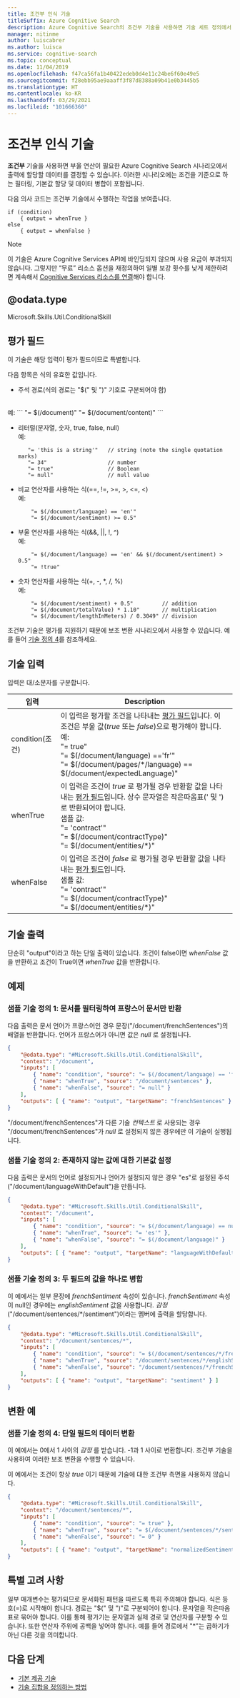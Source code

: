 ```yaml
---
title: 조건부 인식 기술
titleSuffix: Azure Cognitive Search
description: Azure Cognitive Search의 조건부 기술을 사용하면 기술 세트 정의에서 필터링, 기본값 생성, 값 병합이 가능합니다.
manager: nitinme
author: luiscabrer
ms.author: luisca
ms.service: cognitive-search
ms.topic: conceptual
ms.date: 11/04/2019
ms.openlocfilehash: f47ca56fa1b40422edeb0d4e11c24be6f60e49e5
ms.sourcegitcommit: f28ebb95ae9aaaff3f87d8388a09b41e0b3445b5
ms.translationtype: HT
ms.contentlocale: ko-KR
ms.lasthandoff: 03/29/2021
ms.locfileid: "101666360"
---
```

# <a name="conditional-cognitive-skill"></a>조건부 인식 기술

**조건부** 기술을 사용하면 부울 연산이 필요한 Azure Cognitive Search 시나리오에서 출력에 할당할 데이터를 결정할 수 있습니다. 이러한 시나리오에는 조건을 기준으로 하는 필터링, 기본값 할당 및 데이터 병합이 포함됩니다.

다음 의사 코드는 조건부 기술에서 수행하는 작업을 보여줍니다.

```
if (condition) 
    { output = whenTrue } 
else 
    { output = whenFalse } 
```

> [!NOTE]
> 이 기술은 Azure Cognitive Services API에 바인딩되지 않으며 사용 요금이 부과되지 않습니다. 그렇지만 “무료” 리소스 옵션을 재정의하여 일별 보강 횟수를 낮게 제한하려면 계속해서 [Cognitive Services 리소스를 연결](cognitive-search-attach-cognitive-services.md)해야 합니다.

## <a name="odatatype"></a>@odata.type  
Microsoft.Skills.Util.ConditionalSkill


## <a name="evaluated-fields"></a>평가 필드

이 기술은 해당 입력이 평가 필드이므로 특별합니다.

다음 항목은 식의 유효한 값입니다.

-   주석 경로(식의 경로는 "$(" 및 ")" 기호로 구분되어야 함)
 <br/>
    예:
    ```
        "= $(/document)"
        "= $(/document/content)"
    ```

-  리터럴(문자열, 숫자, true, false, null) <br/>
    예:
    ```
       "= 'this is a string'"   // string (note the single quotation marks)
       "= 34"                   // number
       "= true"                 // Boolean
       "= null"                 // null value
    ```

-  비교 연산자를 사용하는 식(==, !=, >=, >, <=, <) <br/>
    예:
    ```
        "= $(/document/language) == 'en'"
        "= $(/document/sentiment) >= 0.5"
    ```

-   부울 연산자를 사용하는 식(&&, ||, !, ^) <br/>
    예:
    ```
        "= $(/document/language) == 'en' && $(/document/sentiment) > 0.5"
        "= !true"
    ```

-   숫자 연산자를 사용하는 식(+, -, \*, /, %) <br/>
    예: 
    ```
        "= $(/document/sentiment) + 0.5"         // addition
        "= $(/document/totalValue) * 1.10"       // multiplication
        "= $(/document/lengthInMeters) / 0.3049" // division
    ```

조건부 기술은 평가를 지원하기 때문에 보조 변환 시나리오에서 사용할 수 있습니다. 예를 들어 [기술 정의 4](#transformation-example)를 참조하세요.

## <a name="skill-inputs"></a>기술 입력
입력은 대/소문자를 구분합니다.

| 입력   | Description |
|-------------|-------------|
| condition(조건)   | 이 입력은 평가할 조건을 나타내는 [평가 필드](#evaluated-fields)입니다. 이 조건은 부울 값(*true* 또는 *false*)으로 평가해야 합니다.   <br/>  예: <br/> "= true" <br/> "= $(/document/language) =='fr'" <br/> "= $(/document/pages/\*/language) == $(/document/expectedLanguage)" <br/> |
| whenTrue    | 이 입력은 조건이 *true* 로 평가될 경우 반환할 값을 나타내는 [평가 필드](#evaluated-fields)입니다. 상수 문자열은 작은따옴표(' 및 ')로 반환되어야 합니다. <br/>샘플 값: <br/> "= 'contract'"<br/>"= $(/document/contractType)" <br/> "= $(/document/entities/\*)" <br/> |
| whenFalse   | 이 입력은 조건이 *false* 로 평가될 경우 반환할 값을 나타내는 [평가 필드](#evaluated-fields)입니다. <br/>샘플 값: <br/> "= 'contract'"<br/>"= $(/document/contractType)" <br/> "= $(/document/entities/\*)" <br/>

## <a name="skill-outputs"></a>기술 출력
단순히 "output"이라고 하는 단일 출력이 있습니다. 조건이 false이면 *whenFalse* 값을 반환하고 조건이 True이면 *whenTrue* 값을 반환합니다.

## <a name="examples"></a>예제

### <a name="sample-skill-definition-1-filter-documents-to-return-only-french-documents"></a>샘플 기술 정의 1: 문서를 필터링하여 프랑스어 문서만 반환

다음 출력은 문서 언어가 프랑스어인 경우 문장("/document/frenchSentences")의 배열을 반환합니다. 언어가 프랑스어가 아니면 값은 *null* 로 설정됩니다.

```json
{
    "@odata.type": "#Microsoft.Skills.Util.ConditionalSkill",
    "context": "/document",
    "inputs": [
        { "name": "condition", "source": "= $(/document/language) == 'fr'" },
        { "name": "whenTrue", "source": "/document/sentences" },
        { "name": "whenFalse", "source": "= null" }
    ],
    "outputs": [ { "name": "output", "targetName": "frenchSentences" } ]
}
```
"/document/frenchSentences"가 다른 기술 *컨텍스트* 로 사용되는 경우 "/document/frenchSentences"가 *null* 로 설정되지 않은 경우에만 이 기술이 실행됩니다.


### <a name="sample-skill-definition-2-set-a-default-value-for-a-value-that-doesnt-exist"></a>샘플 기술 정의 2: 존재하지 않는 값에 대한 기본값 설정

다음 출력은 문서의 언어로 설정되거나 언어가 설정되지 않은 경우 "es"로 설정된 주석("/document/languageWithDefault")을 만듭니다.

```json
{
    "@odata.type": "#Microsoft.Skills.Util.ConditionalSkill",
    "context": "/document",
    "inputs": [
        { "name": "condition", "source": "= $(/document/language) == null" },
        { "name": "whenTrue", "source": "= 'es'" },
        { "name": "whenFalse", "source": "= $(/document/language)" }
    ],
    "outputs": [ { "name": "output", "targetName": "languageWithDefault" } ]
}
```

### <a name="sample-skill-definition-3-merge-values-from-two-fields-into-one"></a>샘플 기술 정의 3: 두 필드의 값을 하나로 병합

이 예에서는 일부 문장에 *frenchSentiment* 속성이 있습니다. *frenchSentiment* 속성이 null인 경우에는 *englishSentiment* 값을 사용합니다. *감정*("/document/sentences/*/sentiment")이라는 멤버에 출력을 할당합니다.

```json
{
    "@odata.type": "#Microsoft.Skills.Util.ConditionalSkill",
    "context": "/document/sentences/*",
    "inputs": [
        { "name": "condition", "source": "= $(/document/sentences/*/frenchSentiment) == null" },
        { "name": "whenTrue", "source": "/document/sentences/*/englishSentiment" },
        { "name": "whenFalse", "source": "/document/sentences/*/frenchSentiment" }
    ],
    "outputs": [ { "name": "output", "targetName": "sentiment" } ]
}
```

## <a name="transformation-example"></a>변환 예
### <a name="sample-skill-definition-4-data-transformation-on-a-single-field"></a>샘플 기술 정의 4: 단일 필드의 데이터 변환

이 예에서는 0에서 1 사이의 *감정* 를 받습니다. -1과 1 사이로 변환합니다. 조건부 기술을 사용하여 이러한 보조 변환을 수행할 수 있습니다.

이 예에서는 조건이 항상 *true* 이기 때문에 기술에 대한 조건부 측면을 사용하지 않습니다.

```json
{
    "@odata.type": "#Microsoft.Skills.Util.ConditionalSkill",
    "context": "/document/sentences/*",
    "inputs": [
        { "name": "condition", "source": "= true" },
        { "name": "whenTrue", "source": "= $(/document/sentences/*/sentiment) * 2 - 1" },
        { "name": "whenFalse", "source": "= 0" }
    ],
    "outputs": [ { "name": "output", "targetName": "normalizedSentiment" } ]
}
```

## <a name="special-considerations"></a>특별 고려 사항
일부 매개변수는 평가되므로 문서화된 패턴을 따르도록 특히 주의해야 합니다. 식은 등호(=)로 시작해야 합니다. 경로는 "$(" 및 ")"로 구분되어야 합니다. 문자열을 작은따옴표로 묶어야 합니다. 이를 통해 평가기는 문자열과 실제 경로 및 연산자를 구분할 수 있습니다. 또한 연산자 주위에 공백을 넣어야 합니다. 예를 들어 경로에서 "*"는 곱하기가 아닌 다른 것을 의미합니다.


## <a name="next-steps"></a>다음 단계

+ [기본 제공 기술](cognitive-search-predefined-skills.md)
+ [기술 집합을 정의하는 방법](cognitive-search-defining-skillset.md)

